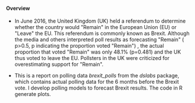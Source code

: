 

#### **Overview**

- In June 2016, the United Kingdom (UK) held a referendum to determine whether the country would "Remain" in the European Union (EU) or "Leave" the EU. This referendum is commonly known as Brexit. Although the media and others interpreted poll results as forecasting "Remain" ( p>0.5, p indicating the proportion voted "Remain") , the actual proportion that voted "Remain" was only 48.1%  (p=0.481)  and the UK thus voted to leave the EU. Pollsters in the UK were criticized for overestimating support for "Remain". 

-  This is a report on polling data _brexit_polls_ from the _dslabs_ package, which contains actual polling data for the 6 months before the Brexit vote. I develop polling models to forecast Brexit results. The code in R generate plots.

